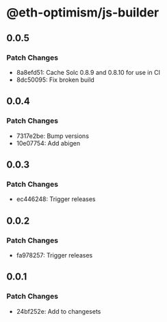 # @eth-optimism/js-builder

## 0.0.5

### Patch Changes

- 8a8efd51: Cache Solc 0.8.9 and 0.8.10 for use in CI
- 8dc50095: Fix broken build

## 0.0.4

### Patch Changes

- 7317e2be: Bump versions
- 10e07754: Add abigen

## 0.0.3

### Patch Changes

- ec446248: Trigger releases

## 0.0.2

### Patch Changes

- fa978257: Trigger releases

## 0.0.1

### Patch Changes

- 24bf252e: Add to changesets
